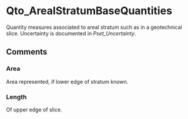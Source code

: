 # Qto_ArealStratumBaseQuantities

Quantity measures associated to areal stratum such as in a geotechnical slice. Uncertainty is documented in _Pset_Uncertainty_.


## Comments

### Area

Area represented, if lower edge of stratum known.

### Length

Of upper edge of slice.

